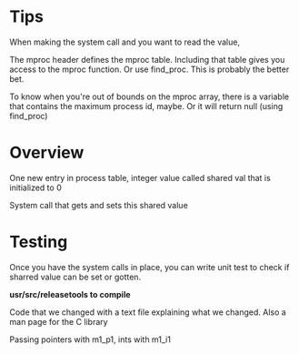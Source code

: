 # Tips

When making the system call and you want to read the value,

The mproc header defines the mproc table. Including that table gives you access
to the mproc  function. Or use find_proc. This is probably the better bet.

To know when you're out of bounds on the mproc array, there is a variable that
contains the maximum process id, maybe. Or it will return null (using
find_proc)

# Overview

One new entry in process table, integer value called shared val that is
initialized to 0

System call that gets and sets this shared value

# Testing

Once you have the system calls in place, you can write unit test to check if
sharred value can be set or gotten.

**usr/src/releasetools to compile**

Code that we changed with a text file explaining what we changed. Also a man
page for the C library

Passing pointers with m1_p1, ints with m1_i1
